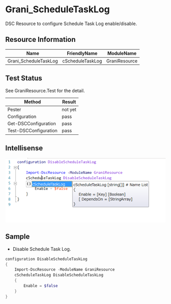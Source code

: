 Grani_ScheduleTaskLog
============

DSC Resource to configure Schedule Task Log enable/disable.

Resource Information
----

Name | FriendlyName | ModuleName 
-----|-----|-----
Grani_ScheduleTaskLog | cScheduleTaskLog | GraniResource

Test Status
----

See GraniResource.Test for the detail.

Method | Result
----|----
Pester| not yet
Configuration| pass
Get-DSCConfiguration| pass
Test-DSCConfiguration| pass

Intellisense
----

![](cScheduleTaskLog.png)

Sample
----

- Disable Schedule Task Log.

```powershell
configuration DisableScheduleTaskLog
{
    Import-DscResource -ModuleName GraniResource
    cScheduleTaskLog DisableScheduleTaskLog
    {
        Enable = $false
    }
}
```
